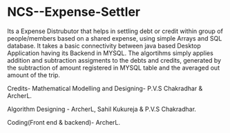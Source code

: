 # NCS--Expense-Settler
Its a Expense Distrubutor that helps in settling debt or credit within group of people/members based on a shared expense, using simple Arrays and SQL database.
It takes a basic connectivity between java based Desktop Application having its Backend in MYSQL. The algortihms simply applies addition and subtraction assigments to the debts and credits, generated by the subtraction of amount registered in MYSQL table and the averaged out amount of the trip.



Credits-
Mathematical Modelling and Designing- P.V.S Chakradhar & ArcherL.

Algorithm Designing - ArcherL, Sahil Kukureja & P.V.S Chakradhar.

Coding(Front end & backend)- ArcherL.

